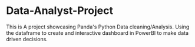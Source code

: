 # Data-Analyst-Project
This is A project showcasing Panda's Python Data cleaning/Analysis. Using the dataframe to create and interactive dashboard in PowerBI to make data driven decisions.
